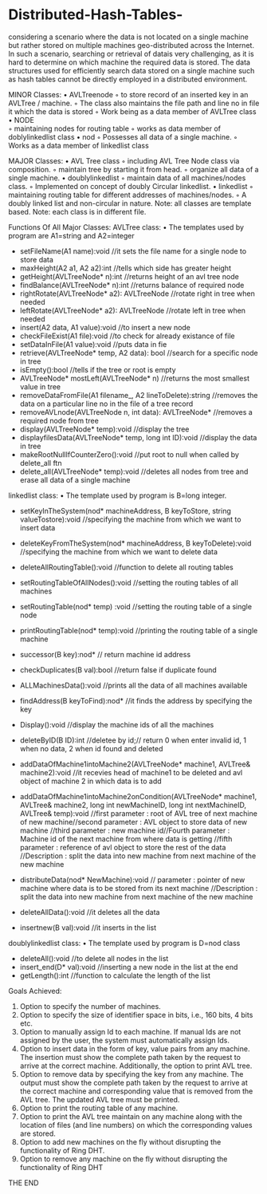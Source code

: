 # Distributed-Hash-Tables-

considering a scenario where the data is not located on a single machine but rather stored on multiple machines geo-distributed across the Internet. In such a scenario, searching or retrieval of datais very challenging, as it is hard to determine on which machine the required data is stored. The data structures used for efficiently search data stored on a single machine such as hash tables cannot be directly employed in a distributed environment.

MINOR Classes:
    • AVLTreenode 
        ◦  to store record of an inserted key in an AVLTree / machine.
        ◦ The class also maintains the file path and line no in file it which the data is stored 
        ◦ Work being as a data member of AVLTree class
    • NODE  
        ◦ maintaining nodes for routing table
        ◦ works as data member of doblylinkedlist class
    • nod 
        ◦ Possesses all data of a single machine.
        ◦ Works as a data member of linkedlist class 

MAJOR Classes:
    • AVL Tree class 
        ◦ including AVL Tree Node class via composition.
        ◦ maintain tree by starting it from head.
        ◦ organize all data of a single machine.
    •  doublylinkedlist 
        ◦ maintain data of all machines/nodes class.
        ◦ Implemented on concept of doubly  Circular linkedlist.
    • linkedlist 
        ◦ maintaining routing table for different addresses of machines/nodes.
        ◦ A doubly linked list and non-circular in nature. 
Note: all classes are template based.
Note: each class is in different file.




Functions Of All Major Classes:
AVLTree class:
    • The templates used by program are A1=string and A2=integer
+ setFileName(A1 name):void		//it sets the file name for a single node to store data
+ maxHeight(A2 a1, A2 a2):int	//tells which side has greater height
+ getHeight(AVLTreeNode* n):int	//returns height of an avl tree node
+ findBalance(AVLTreeNode* n):int	//returns balance of required node
+ rightRotate(AVLTreeNode* a2): AVLTreeNode	//rotate right in tree when needed
+ leftRotate(AVLTreeNode* a2): AVLTreeNode	//rotate left in tree when needed
+ insert(A2 data, A1 value):void		//to insert a new node
+ checkFileExist(A1 file):void		//to check for already existance of file
+ setDataInFile(A1 value):void	//puts data in fie
+ retrieve(AVLTreeNode* temp, A2 data): bool	//search for a specific node in tree
+ isEmpty():bool		//tells if the tree or root is empty
+ AVLTreeNode* mostLeft(AVLTreeNode* n)	//returns the most smallest value in tree
+ removeDataFromFile(A1 filename_, A2 lineToDelete):string	//removes the data on a particular line no in the file of a tree record
+ removeAVLnode(AVLTreeNode n, int data): AVLTreeNode*		//removes a required node from tree
+ display(AVLTreeNode* temp):void		//display the tree
+ displayfilesData(AVLTreeNode* temp, long int ID):void		//display the data in tree
+ makeRootNullIfCounterZero():void			//put root to null when called by delete_all ftn 
+ delete_all(AVLTreeNode* temp):void	//deletes all nodes from tree and erase all data of a single machine

linkedlist class:
    • The template used by program is B=long integer.
+ setKeyInTheSystem(nod* machineAddress, B keyToStore, string valueTostore):void //specifying the machine from which we want to insert data
+ deleteKeyFromTheSystem(nod* machineAddress, B keyToDelete):void //specifying the machine from which we want to delete data
+ deleteAllRoutingTable():void  	//function to delete all routing tables
+ setRoutingTableOfAllNodes():void		//setting the routing tables of all machines
+ setRoutingTable(nod* temp) :void		//setting the routing table of a single node
+ printRoutingTable(nod* temp):void 	//printing the routing table of a single machine
+ successor(B key):nod* 	// return machine id address
+ checkDuplicates(B val):bool 	//return false if duplicate found
+  ALLMachinesData():void 		//prints all the data of all machines available
+ findAddress(B keyToFind):nod* 	//it finds the address by specifying the key
+ Display():void 	//display the machine ids of all the machines
+ deleteByID(B ID):int 	//deletee by id;// return 0 when enter invalid id, 1 when no data, 2 when id found and deleted
+ addDataOfMachine1intoMachine2(AVLTreeNode* machine1, AVLTree& machine2):void 
//it recevies head of machine1 to be deleted and avl object of machine 2 in which data is to add
+ addDataOfMachine1intoMachine2onCondition(AVLTreeNode* machine1, AVLTree& machine2, long int newMachineID, long int nextMachineID, AVLTree& temp):void 
//first parameter : root of AVL tree of next machine of new machine//second parameter : AVL object to store data of new machine
//third parameter : new machine id//Fourth parameter : Machine id of the next machine from where data is getting
//fifth parameter : reference of avl object to store the rest of the data
//Description : split the data into new machine from next machine of the new machine

+ distributeData(nod* NewMachine):void 	// parameter : pointer of new machine where data is to be stored from its next machine
//Description     : split the data into new machine from next machine of the new machine
+ deleteAllData():void 	//it deletes all the data
+ insertnew(B val):void 	//it inserts in the list


doublylinkedlist class:
    • The template used by program is D=nod class
+ deleteAll():void 		//to delete all nodes in the list
+ insert_end(D* val):void 		//inserting a new node in the list at the end
+ getLength():int 		//function to calculate the length of the list

Goals Achieved:
1. Option to specify the number of machines.
2. Option to specify the size of identifier space in bits, i.e., 160 bits, 4 bits etc.
3. Option to manually assign Id to each machine. If manual Ids are not assigned by the user, the system must automatically assign Ids.
4. Option to insert data in the form of key, value pairs from any machine. The insertion must show the complete path taken by the request to arrive at the correct machine. Additionally, the option to print AVL tree.
5. Option to remove data by specifying the key from any machine. The output must show the complete path taken by the request to arrive at the correct machine and corresponding value that is removed from the AVL tree. The updated AVL tree must be printed.
6. Option to print the routing table of any machine.
7. Option to print the AVL tree maintain on any machine along with the location of files (and line numbers) on which the corresponding values are stored.
8. Option to add new machines on the fly without disrupting the functionality of Ring DHT.
9. Option to remove any machine on the fly without disrupting the functionality of Ring DHT 






THE END

